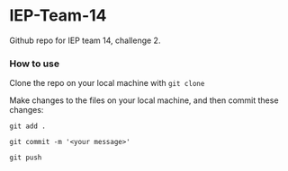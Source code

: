 # IEP-Team-14
Github repo for IEP team 14, challenge 2.

### How to use
Clone the repo on your local machine with ```git clone```

Make changes to the files on your local machine, and then commit these changes:

  ```git add .```
  
  ```git commit -m '<your message>'```
  
  ```git push```
